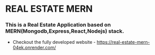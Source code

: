 # REAL ESTATE MERN

### This is a Real Estate Application based on MERN(Mongodb,Express,React,Nodejs) stack.

* Checkout the fully developed website - https://real-estate-mern-04ek.onrender.com/ 
